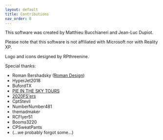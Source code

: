 ```yaml
---
layout: default
title: Contributions
nav_order: 8
---
```


This software was created by Matthieu Bucchianeri and Jean-Luc Dupiot.

Please note that this software is not affiliated with Microsoft nor with Reality XP.

Logo and icons designed by RPthreenine.

Special thanks:
- Roman Bershadsky ([Roman Design](https://flightsimulation.romandesign.ca/))
- HyperJet2018
- BufordTX
- [PIE IN THE SKY TOURS](https://www.youtube.com/c/pieintheskytours)
- [2020FS'ers](https://www.youtube.com/channel/UCwCZlJ5_EOSzS9_gNvyWFTw)
- CptStevil
- NumberNumber481
- themadmaker
- RCFlyer51
- Booms3220
- CPSweatPants
- (...we probably forgot some...)
